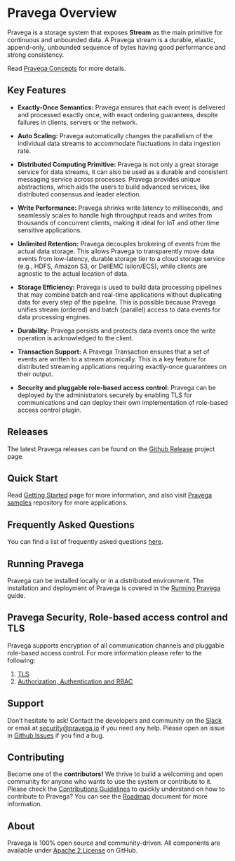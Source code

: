 <!--
Copyright Pravega Authors.

Licensed under the Apache License, Version 2.0 (the "License");
you may not use this file except in compliance with the License.
You may obtain a copy of the License at

    http://www.apache.org/licenses/LICENSE-2.0

Unless required by applicable law or agreed to in writing, software
distributed under the License is distributed on an "AS IS" BASIS,
WITHOUT WARRANTIES OR CONDITIONS OF ANY KIND, either express or implied.
See the License for the specific language governing permissions and
limitations under the License.
-->
# Pravega Overview

Pravega is a storage system that exposes **Stream** as the main primitive for continuous and unbounded data. A Pravega stream is a durable, elastic, append-only, unbounded sequence of bytes having good performance and strong consistency.  

Read [Pravega Concepts](pravega-concepts.md) for more details.

## Key Features 

-   **Exactly-Once Semantics:** Pravega ensures that each event is delivered and processed exactly once, with exact ordering guarantees, despite failures in clients, servers or the network.

-   **Auto Scaling:** Pravega automatically changes the parallelism of the individual data streams to accommodate fluctuations in data ingestion rate.

-   **Distributed Computing Primitive:** Pravega is not only a great storage service for data streams, it can also be used as a durable and consistent messaging service across processes. Pravega provides unique abstractions, which aids the users to build advanced services, like distributed consensus and leader election.

-   **Write Performance:** Pravega shrinks write latency to milliseconds, and seamlessly scales to handle high throughput reads and writes from thousands of concurrent clients, making it ideal for IoT and other time sensitive applications.

-   **Unlimited Retention:** Pravega decouples brokering of events from the actual data storage. This allows Pravega to transparently move data events from low-latency, durable storage tier to a cloud storage service (e.g., HDFS, Amazon S3, or DellEMC Isilon/ECS), while clients are agnostic to the actual location of data.

-   **Storage Efficiency:** Pravega is used to build data processing pipelines that may combine batch and real-time applications without duplicating data for every step of the pipeline. This is possible because Pravega unifies stream (ordered) and batch (parallel) access to data events for data processing engines.

-   **Durability:** Pravega persists and protects data events once the write operation is acknowledged to the client.

-   **Transaction Support:** A Pravega Transaction ensures that a set of events are written to a stream atomically. This is a key feature for distributed streaming applications requiring exactly-once guarantees on their output.

-   **Security and pluggable role-based access control:** Pravega can be deployed by the administrators securely by enabling TLS for communications and can deploy their own implementation of role-based access control plugin.   

## Releases

The latest Pravega releases can be found on the [Github Release](https://github.com/pravega/pravega/releases) project page.

## Quick Start

Read [Getting Started](getting-started/getting-started.md) page for more information, and also visit [Pravega samples](https://github.com/pravega/pravega-samples) repository for more applications.

## Frequently Asked Questions

You can find a list of frequently asked questions [here](faq.md).

## Running Pravega

Pravega can be installed locally or in a distributed environment. The installation and deployment of Pravega is covered in the [Running Pravega](deployment/deployment.md) guide.

## Pravega Security, Role-based access control and TLS

 Pravega supports encryption of all communication channels and pluggable role-based access control. For more information please refer to the following:

1. [TLS](security/pravega-security-encryption.md)
2. [Authorization, Authentication and RBAC](security/pravega-security-authorization-authentication.md)

## Support

Don’t hesitate to ask! Contact the developers and community on the [Slack](https://pravega-io.slack.com/) or email at security@pravega.io if you need any help.
Please open an issue in [Github Issues](https://github.com/pravega/pravega/issues) if you find a bug.

## Contributing

Become one of the **contributors!** We thrive to build a welcoming and open
community for anyone who wants to use the system or contribute to it.
Please check the [Contributions Guidelines](contributing.md) to quickly understand on how to contribute to Pravega? You can see the [Roadmap](roadmap.md) document for more information.

## About

Pravega is 100% open source and community-driven. All components are available
under [Apache 2 License](https://www.apache.org/licenses/LICENSE-2.0.html) on
GitHub.
